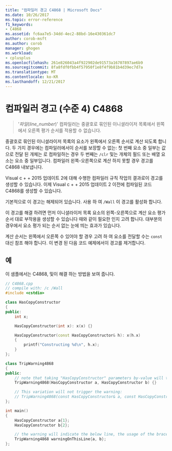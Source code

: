 ```yaml
---
title: "컴파일러 경고 C4868 | Microsoft Docs"
ms.date: 10/26/2017
ms.topic: error-reference
f1_keywords:
- C4868
ms.assetid: fc6aa7e5-34dd-4ec2-88bd-16e430361dc7
author: corob-msft
ms.author: corob
manager: ghogen
ms.workload:
- cplusplus
ms.openlocfilehash: 261e826043a4f922902de91573a16707897ae6b9
ms.sourcegitcommit: 8fa8fdf0fbb4f57950f1e8f4f9b81b4d39ec7d7a
ms.translationtype: MT
ms.contentlocale: ko-KR
ms.lasthandoff: 12/21/2017
---
```

# <a name="compiler-warning-level-4-c4868"></a>컴파일러 경고 (수준 4) C4868

> '_파일_(*line_number*)' 컴파일러는 중괄호로 묶인된 이니셜라이저 목록에서 왼쪽에서 오른쪽 평가 순서를 적용할 수 없습니다.

중괄호로 묶인된 이니셜라이저 목록의 요소가 왼쪽에서 오른쪽 순서로 계산 되도록 합니다. 두 가지 경우에는 컴파일러에서이 순서를 보장할 수 없는: 첫 번째 요소 중 일부는 값으로 전달 된 개체는 로 컴파일하는 경우 두 번째는 `/clr` 및는 개체의 필드 또는 배열 요소는 요소 중 일부입니다. 컴파일러 왼쪽-오른쪽으로 계산 하지 못할 경우 경고를 C4868 내보냅니다.

Visual c + + 2015 업데이트 2에 대해 수행한 컴파일러 규칙 작업의 결과로이 경고를 생성할 수 있습니다. 이제 Visual c + + 2015 업데이트 2 이전에 컴파일된 코드 C4868를 생성할 수 있습니다.

기본적으로 이 경고는 해제되어 있습니다. 사용 하 여 `/Wall` 이 경고를 활성화 합니다.

이 경고를 해결 하려면 먼저 이니셜라이저 목록 요소의 왼쪽-오른쪽으로 계산 요소 평가 순서 대로 부작용을 생성할 수 있습니다 때와 같이 필요한 인지 고려 합니다. 대부분의 경우에서 요소 평가 되는 순서 없는 눈에 띄는 효과가 있습니다.

계산 순서는 왼쪽에서 오른쪽 수 있어야 할 경우 고려 하 여 요소를 전달할 수는 `const` 대신 참조 해야 합니다. 이 변경 된 다음 코드 예제에서이 경고를 제거합니다.

## <a name="example"></a>예

이 샘플에서는 C4868, 및이 해결 하는 방법을 보여 줍니다.

```cpp
// C4868.cpp
// compile with: /c /Wall
#include <cstdio>

class HasCopyConstructor
{
public:
    int x;

    HasCopyConstructor(int x): x(x) {}

    HasCopyConstructor(const HasCopyConstructor& h): x(h.x)
    {
        printf("Constructing %d\n", h.x);
    }
};

class TripWarning4868
{
public:
    // note that taking "HasCopyConstructor" parameters by-value will trigger copy-construction.
    TripWarning4868(HasCopyConstructor a, HasCopyConstructor b) {}

    // This variation will not trigger the warning:
    // TripWarning4868(const HasCopyConstructor& a, const HasCopyConstructor& b) {}
};

int main()
{
    HasCopyConstructor a{1};
    HasCopyConstructor b{2};

    // the warning will indicate the below line, the usage of the braced initializer list.
    TripWarning4868 warningOnThisLine{a, b};
};
```